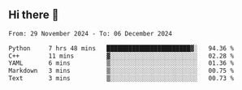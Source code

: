 ## Hi there 👋

<!--
**Bojupi/Bojupi** is a ✨ _special_ ✨ repository because its `README.md` (this file) appears on your GitHub profile.

Here are some ideas to get you started:

- 🔭 I’m currently working on ...
- 🌱 I’m currently learning ...
- 👯 I’m looking to collaborate on ...
- 🤔 I’m looking for help with ...
- 💬 Ask me about ...
- 📫 How to reach me: ...
- 😄 Pronouns: ...
- ⚡ Fun fact: ...
-->

<!--START_SECTION:waka-->

```txt
From: 29 November 2024 - To: 06 December 2024

Python     7 hrs 48 mins   ███████████████████████▓░   94.36 %
C++        11 mins         ▓░░░░░░░░░░░░░░░░░░░░░░░░   02.28 %
YAML       6 mins          ▒░░░░░░░░░░░░░░░░░░░░░░░░   01.36 %
Markdown   3 mins          ▒░░░░░░░░░░░░░░░░░░░░░░░░   00.75 %
Text       3 mins          ▒░░░░░░░░░░░░░░░░░░░░░░░░   00.73 %
```

<!--END_SECTION:waka-->
